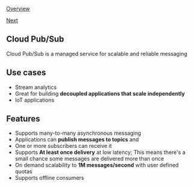 [Overview](https://github.com/paulowe/gcp/blob/main/readme.md)

[Next](https://github.com/paulowe/gcp/blob/main/bigquery.md)

## Cloud Pub/Sub 

Cloud Pub/Sub is a managed service for scalable and reliable messaging 

## Use cases
- Stream analytics
- Great for building **decoupled applications that scale independently**
- IoT applications

## Features
- Supports many-to-many asynchronous messaging
- Applications can **publish messages to topics** and 
- One or more subscribers can receive it
- Supports **At least once delivery** at low latency; This means there's a small chance some messages are delivered more than once
- On demand scalability to **1M messages/second** with user defined quotas 
- Supports offline consumers


